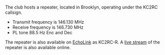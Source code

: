 The club hosts a repeater, located in Brooklyn, operating under the KC2RC callsign.

* Transmit frequency is 146.130 MHz
* Receive frequency is 146.730 MHz
* PL tone 88.5 Hz Enc and Dec

The repeater is also available on [EchoLink](https://echolink.org) as KC2RC-R. A [live stream](https://www.kingscountyradioclub.com/stream/) of the repeater is also available online.
